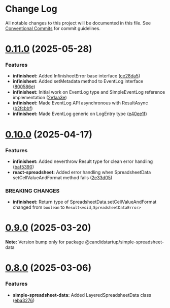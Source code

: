 # Change Log

All notable changes to this project will be documented in this file.
See [Conventional Commits](https://conventionalcommits.org) for commit guidelines.

# [0.11.0](https://github.com/TheCandidStartup/infinisheet/compare/v0.10.0...v0.11.0) (2025-05-28)


### Features

* **infinisheet:** Added InfinisheetError base interface ([ce28da5](https://github.com/TheCandidStartup/infinisheet/commit/ce28da53a9c3ed61ecaa995168c173f783090e71))
* **infinisheet:** Added setMetadata method to EventLog interface ([800586e](https://github.com/TheCandidStartup/infinisheet/commit/800586e05760a5f82db40d76991bd180ede70d55))
* **infinisheet:** Initial work on EventLog type and SimpleEventLog reference implementation ([2e1aa3e](https://github.com/TheCandidStartup/infinisheet/commit/2e1aa3e23e7df45bf7272603a0909074a0029bd9))
* **infinisheet:** Made EventLog API asynchronous with ResultAsync ([b2fcbbf](https://github.com/TheCandidStartup/infinisheet/commit/b2fcbbf5406fbbe9281cd19956fe4eadb1f27fc4))
* **infinisheet:** Made EventLog generic on LogEntry type ([e40ee1f](https://github.com/TheCandidStartup/infinisheet/commit/e40ee1f1c6646ff3f99071b732ebc96d9ff21489))





# [0.10.0](https://github.com/TheCandidStartup/infinisheet/compare/v0.9.0...v0.10.0) (2025-04-17)


### Features

* **infinisheet:** Added neverthrow Result type for clean error handling ([baf5390](https://github.com/TheCandidStartup/infinisheet/commit/baf539097e6ad38f94bf89b0f580e0a67ab5a023))
* **react-spreadsheet:** Added error handling when SpreadsheetData setCellValueAndFormat method fails ([2e33d05](https://github.com/TheCandidStartup/infinisheet/commit/2e33d05044e95cf4c9b9dbc28f119d797e3b5de8))


### BREAKING CHANGES

* **infinisheet:** Return type of SpreadsheetData.setCellValueAndFormat changed from `boolean` to `Result<void,SpreadsheetDataError>`





# [0.9.0](https://github.com/TheCandidStartup/infinisheet/compare/v0.8.0...v0.9.0) (2025-03-20)

**Note:** Version bump only for package @candidstartup/simple-spreadsheet-data





# [0.8.0](https://github.com/TheCandidStartup/infinisheet/compare/v0.7.1...v0.8.0) (2025-03-06)


### Features

* **simple-spreadsheet-data:** Added LayeredSpreadsheetData class ([eba3276](https://github.com/TheCandidStartup/infinisheet/commit/eba32765e7d7df95590278f62c434be80e22bc4a))
